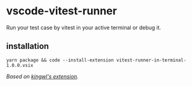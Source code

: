 # vscode-vitest-runner

Run your test case by vitest in your active terminal or debug it.

## installation
    yarn package && code --install-extension vitest-runner-in-terminal-1.0.0.vsix

_Based on [kingwl's extension](https://github.com/kwai-explore/vscode-vitest-runner)._
